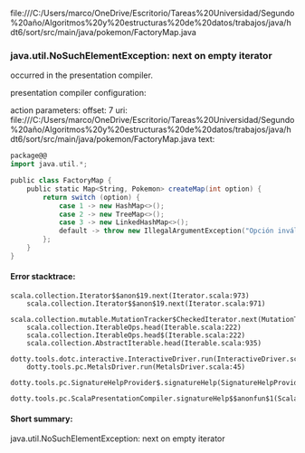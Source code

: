 file:///C:/Users/marco/OneDrive/Escritorio/Tareas%20Universidad/Segundo%20año/Algoritmos%20y%20estructuras%20de%20datos/trabajos/java/hdt6/sort/src/main/java/pokemon/FactoryMap.java
### java.util.NoSuchElementException: next on empty iterator

occurred in the presentation compiler.

presentation compiler configuration:


action parameters:
offset: 7
uri: file:///C:/Users/marco/OneDrive/Escritorio/Tareas%20Universidad/Segundo%20año/Algoritmos%20y%20estructuras%20de%20datos/trabajos/java/hdt6/sort/src/main/java/pokemon/FactoryMap.java
text:
```scala
package@@
import java.util.*;

public class FactoryMap {
    public static Map<String, Pokemon> createMap(int option) {
        return switch (option) {
            case 1 -> new HashMap<>();
            case 2 -> new TreeMap<>();
            case 3 -> new LinkedHashMap<>();
            default -> throw new IllegalArgumentException("Opción inválida");
        };
    }
}

```



#### Error stacktrace:

```
scala.collection.Iterator$$anon$19.next(Iterator.scala:973)
	scala.collection.Iterator$$anon$19.next(Iterator.scala:971)
	scala.collection.mutable.MutationTracker$CheckedIterator.next(MutationTracker.scala:76)
	scala.collection.IterableOps.head(Iterable.scala:222)
	scala.collection.IterableOps.head$(Iterable.scala:222)
	scala.collection.AbstractIterable.head(Iterable.scala:935)
	dotty.tools.dotc.interactive.InteractiveDriver.run(InteractiveDriver.scala:164)
	dotty.tools.pc.MetalsDriver.run(MetalsDriver.scala:45)
	dotty.tools.pc.SignatureHelpProvider$.signatureHelp(SignatureHelpProvider.scala:32)
	dotty.tools.pc.ScalaPresentationCompiler.signatureHelp$$anonfun$1(ScalaPresentationCompiler.scala:422)
```
#### Short summary: 

java.util.NoSuchElementException: next on empty iterator